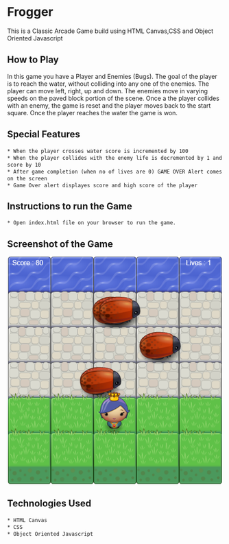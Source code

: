 # Frogger

This is a Classic Arcade Game build using HTML Canvas,CSS and Object Oriented Javascript

## How to Play

In this game you have a Player and Enemies (Bugs). The goal of the player is to reach the water, without colliding into any one of the enemies. The player can move left, right, up and down. The enemies move in varying speeds on the paved block portion of the scene. Once a the player collides with an enemy, the game is reset and the player moves back to the start square. Once the player reaches the water the game is won.

## Special Features

	* When the player crosses water score is incremented by 100
	* When the player collides with the enemy life is decremented by 1 and score by 10
	* After game completion (when no of lives are 0) GAME OVER Alert comes on the screen
	* Game Over alert displayes score and high score of the player

## Instructions to run the Game

	* Open index.html file on your browser to run the game.

## Screenshot of the Game

![Game](screenshots/game.PNG)

## Technologies Used
	
	* HTML Canvas
	* CSS
	* Object Oriented Javascript




